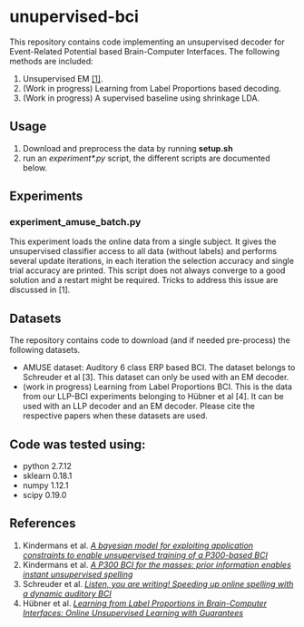 # unupervised-bci
This repository contains code implementing an unsupervised decoder for Event-Related Potential based Brain-Computer Interfaces. The following methods are included:
 1. Unsupervised EM [[1]](http://journals.plos.org/plosone/article?id=10.1371/journal.pone.0033758).
 2. (Work in progress) Learning from Label Proportions based decoding.
 3. (Work in progress) A supervised baseline using shrinkage LDA.
 
## Usage
 1. Download and preprocess the data by running __setup.sh__
 2. run an _experiment*.py_ script, the different scripts are documented below.

## Experiments
### experiment_amuse_batch.py
This experiment loads the online data from a single subject. It gives the unsupervised classifier access to all data (without labels) and performs several update iterations, in each iteration the selection accuracy and single trial accuracy are printed. This script does not always converge to a good solution and a restart might be required. Tricks to address this issue are discussed in [1]. 

## Datasets
The repository contains code to download (and if needed pre-process) the following datasets. 
 * AMUSE dataset: Auditory 6 class ERP based BCI. The dataset belongs to Schreuder et al [3]. This dataset can only be used with an EM decoder.
 * (work in progress) Learning from Label Proportions BCI. This is the data from our LLP-BCI experiments belonging to Hübner et al [4]. It can be used with an LLP decoder and an EM decoder.
 Please cite the respective papers when these datasets are used.
 
 
## Code was tested using:
 * python 2.7.12
 * sklearn 0.18.1
 * numpy 1.12.1
 * scipy 0.19.0
 
## References
 1. Kindermans et al. [_A bayesian model for exploiting application constraints to enable unsupervised training of a P300-based BCI_](http://journals.plos.org/plosone/article?id=10.1371/journal.pone.0033758)
 2. Kindermans et al. [_A P300 BCI for the masses: prior information enables instant unsupervised spelling_](http://papers.nips.cc/paper/4775-a-p300-bci-for-the-masses-prior-information-enables-instant-unsupervised-spelling.pdf)
 3. Schreuder et al. [_Listen, you are writing! Speeding up online spelling with a dynamic auditory BCI_](http://journal.frontiersin.org/article/10.3389/fnins.2011.00112/full)
 4. Hübner et al. [_Learning from Label Proportions in Brain-Computer Interfaces: Online Unsupervised Learning with Guarantees_](https://arxiv.org/abs/1701.07213)
